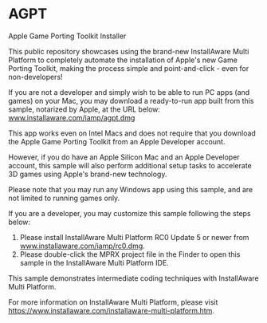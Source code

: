 # AGPT
Apple Game Porting Toolkit Installer

This public repository showcases using the brand-new InstallAware Multi Platform to completely automate the installation of Apple's new Game Porting Toolkit, making the process simple and point-and-click - even for non-developers!

If you are not a developer and simply wish to be able to run PC apps (and games) on your Mac, you may download a ready-to-run app built from this sample, notarized by Apple, at the URL below:
www.installaware.com/iamp/agpt.dmg

This app works even on Intel Macs and does not require that you download the Apple Game Porting Toolkit from an Apple Developer account.

However, if you do have an Apple Silicon Mac and an Apple Developer account, this sample will also perform additional setup tasks to accelerate 3D games using Apple's brand-new technology.

Please note that you may run any Windows app using this sample, and are not limited to running games only.

If you are a developer, you may customize this sample following the steps below:

1) Please install InstallAware Multi Platform RC0 Update 5 or newer from www.installaware.com/iamp/rc0.dmg.
2) Please double-click the MPRX project file in the Finder to open this sample in the InstallAware Multi Platform IDE.

This sample demonstrates intermediate coding techniques with InstallAware Multi Platform.

For more information on InstallAware Multi Platform, please visit https://www.installaware.com/installaware-multi-platform.htm.
